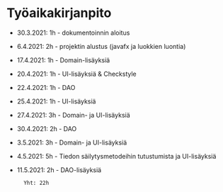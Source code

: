 # Työaikakirjanpito
* 30.3.2021: 1h - dokumentoinnin aloitus
* 6.4.2021: 2h - projektin alustus (javafx ja luokkien luontia)  
* 17.4.2021: 1h - Domain-lisäyksiä
* 20.4.2021: 1h - UI-lisäyksiä & Checkstyle
* 22.4.2021: 1h - DAO
* 25.4.2021: 1h - UI-lisäyksiä
* 27.4.2021: 3h - Domain- ja UI-lisäyksiä  
* 30.4.2021: 2h - DAO  
* 3.5.2021: 3h - Domain- ja UI-lisäyksiä  
* 4.5.2021: 5h - Tiedon säilytysmetodeihin tutustumista ja UI-lisäyksiä  
* 11.5.2021: 2h - DAO-lisäyksiä


        Yht: 22h
